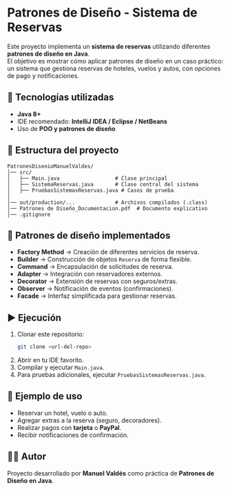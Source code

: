 # Patrones de Diseño - Sistema de Reservas

Este proyecto implementa un **sistema de reservas** utilizando diferentes **patrones de diseño en Java**.  
El objetivo es mostrar cómo aplicar patrones de diseño en un caso práctico: un sistema que gestiona reservas de hoteles, vuelos y autos, con opciones de pago y notificaciones.

## 🚀 Tecnologías utilizadas
- **Java 8+**
- IDE recomendado: **IntelliJ IDEA / Eclipse / NetBeans**
- Uso de **POO y patrones de diseño**

## 📂 Estructura del proyecto
```
PatronesDisenioManuelValdes/
│── src/
│   ├── Main.java                  # Clase principal
│   ├── SistemaReservas.java       # Clase central del sistema
│   ├── PruebasSistemasReservas.java # Casos de prueba
│
│── out/production/...             # Archivos compilados (.class)
│── Patrones de Diseño_Documentacion.pdf  # Documento explicativo
│── .gitignore
```

## 📖 Patrones de diseño implementados
- **Factory Method** → Creación de diferentes servicios de reserva.  
- **Builder** → Construcción de objetos `Reserva` de forma flexible.  
- **Command** → Encapsulación de solicitudes de reserva.  
- **Adapter** → Integración con reservadores externos.  
- **Decorator** → Extensión de reservas con seguros/extras.  
- **Observer** → Notificación de eventos (confirmaciones).  
- **Facade** → Interfaz simplificada para gestionar reservas.  

## ▶️ Ejecución
1. Clonar este repositorio:
   ```bash
   git clone <url-del-repo>
   ```
2. Abrir en tu IDE favorito.  
3. Compilar y ejecutar `Main.java`.  
4. Para pruebas adicionales, ejecutar `PruebasSistemasReservas.java`.

## 📌 Ejemplo de uso
- Reservar un hotel, vuelo o auto.  
- Agregar extras a la reserva (seguro, decoradores).  
- Realizar pagos con **tarjeta** o **PayPal**.  
- Recibir notificaciones de confirmación.  

## 👨‍💻 Autor
Proyecto desarrollado por **Manuel Valdés** como práctica de **Patrones de Diseño en Java**.  

